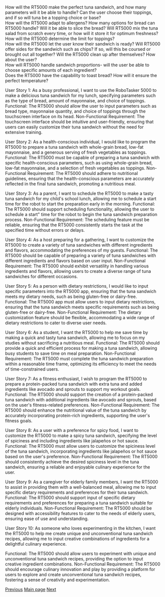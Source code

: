 How will the RT5000 make the perfect tuna sandwich, and how many parameters will it be able to handle?
 Can the user choose their toppings, and if so will tuna be a topping choice or base?  
How will the RT5000 adapt to allergens? 
 How many options for bread can RT5000 handle?  Will it be able to slice the bread?
Will RT5000 mix the tuna salad from scratch every time, or how will it store it for optimum freshness? 
 How will the RT5000 determine the limit for toppings?  
How will the RT5000 let the user know their sandwich is ready? 
 Will RT5000 offer sides for the sandwich such as chips? If so, will this be coursed or brought out all together?
  Will the RT5000 clean up after themselves? How about the user?  
How will RT5000 handle sandwich proportions- will the user be able to choose specific amounts of each ingredient?  
Does the RT5000 have the capability to toast bread? How will it ensure the perfect temperature?

User Story 1:
As a busy professional, I want to use the RoboTasker 5000 to make a delicious tuna sandwich for my lunch, specifying parameters such as the type of bread, amount of mayonnaise, and choice of toppings.
Functional: The RT5000 should allow the user to input parameters such as bread type, mayonnaise quantity, and choice of toppings through the touchscreen interface on its head.
Non-Functional Requirement: The touchscreen interface should be intuitive and user-friendly, ensuring that users can easily customize their tuna sandwich without the need for extensive training.

User Story 2:
As a health-conscious individual, I would like to program the RT5000 to prepare a tuna sandwich with whole-grain bread, low-fat mayonnaise, and a generous serving of fresh vegetables as toppings.
Functional: The RT5000 must be capable of preparing a tuna sandwich with specific health-conscious parameters, such as using whole-grain bread, low-fat mayonnaise, and a selection of fresh vegetables as toppings.
Non-Functional Requirement: The RT5000 should adhere to nutritional guidelines, ensuring that the health-conscious parameters are accurately reflected in the final tuna sandwich, promoting a nutritious meal.


User Story 3:
As a parent, I want to schedule the RT5000 to make a tasty tuna sandwich for my child's school lunch, allowing me to schedule a start time for the robot to start the preparation early in the morning.
Functional: The RT5000 should support scheduling functionality, allowing the user to schedule a start" time for the robot to begin the tuna sandwich preparation process.
Non-Functional Requirement: The scheduling feature must be reliable, ensuring that the RT5000 consistently starts the task at the specified time without errors or delays.


User Story 4:
As a host preparing for a gathering, I want to customize the RT5000 to create a variety of tuna sandwiches with different ingredients and flavors, accommodating the preferences of my guests.
Functional: The RT5000 should be capable of preparing a variety of tuna sandwiches with different ingredients and flavors based on user input.
Non-Functional Requirement: The RT5000 should exhibit versatility in handling various ingredients and flavors, allowing users to create a diverse range of tuna sandwiches for different occasions.

User Story 5:
As a person with dietary restrictions, I would like to input specific parameters into the RT5000 app, ensuring that the tuna sandwich meets my dietary needs, such as being gluten-free or dairy-free.
Functional: The RT5000 app must allow users to input dietary restrictions, ensuring that the tuna sandwich meets specific requirements such as being gluten-free or dairy-free.
Non-Functional Requirement: The dietary customization feature should be flexible, accommodating a wide range of dietary restrictions to cater to diverse user needs.


User Story 6:
As a student, I want the RT5000 to help me save time by making a quick and tasty tuna sandwich, allowing me to focus on my studies without sacrificing a nutritious meal.
Functional: The RT5000 should provide a quick and efficient process for making a tuna sandwich, allowing busy students to save time on meal preparation.
Non-Functional Requirement: The RT5000 must complete the tuna sandwich preparation within a reasonable time frame, optimizing its efficiency to meet the needs of time-constrained users.


User Story 7:
As a fitness enthusiast, I wish to program the RT5000 to prepare a protein-packed tuna sandwich with extra tuna and added ingredients like avocado and sprouts to support my workout goals.
Functional: The RT5000 should support the creation of a protein-packed tuna sandwich with additional ingredients like avocado and sprouts, based on the user's fitness-related preferences.
Non-Functional Requirement: The RT5000 should enhance the nutritional value of the tuna sandwich by accurately incorporating protein-rich ingredients, supporting the user's fitness goals.

User Story 8:
As a user with a preference for spicy food, I want to customize the RT5000 to make a spicy tuna sandwich, specifying the level of spiciness and including ingredients like jalapeños or hot sauce.
Functional: The RT5000 must allow users to customize the spiciness level of the tuna sandwich, incorporating ingredients like jalapeños or hot sauce based on the user's preference.
Non-Functional Requirement: The RT5000 should consistently achieve the desired spiciness level in the tuna sandwich, ensuring a reliable and enjoyable culinary experience for the user.

User Story 9:
As a caregiver for elderly family members, I want the RT5000 to assist in providing them with a well-balanced meal, allowing me to input specific dietary requirements and preferences for their tuna sandwich.
Functional: The RT5000 should support input of specific dietary requirements and preferences for preparing a tuna sandwich suitable for elderly individuals.
Non-Functional Requirement: The RT5000 should be designed with accessibility features to cater to the needs of elderly users, ensuring ease of use and understanding.


User Story 10:
As someone who loves experimenting in the kitchen, I want the RT5000 to help me create unique and unconventional tuna sandwich recipes, allowing me to input creative combinations of ingredients for a delightful culinary experience.

Functional: The RT5000 should allow users to experiment with unique and unconventional tuna sandwich recipes, providing the option to input creative ingredient combinations.
Non-Functional Requirement: The RT5000 should encourage culinary innovation and play by providing a platform for users to explore and create unconventional tuna sandwich recipes, fostering a sense of creativity and experimentation.





















[Previous](/Victor.md)     [Main page](/README.md) [Next](/10PriorityRequirements.md)
